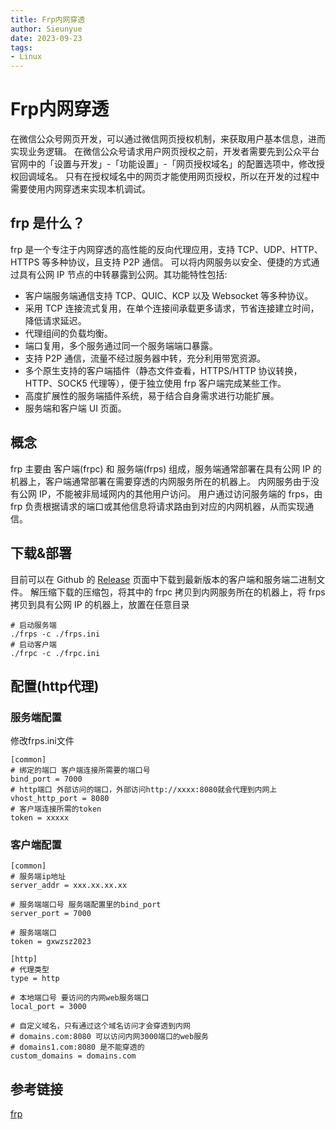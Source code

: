 ```yaml
--- 
title: Frp内网穿透
author: Sieunyue
date: 2023-09-23
tags:
- Linux
--- 
```

# Frp内网穿透
在微信公众号网页开发，可以通过微信网页授权机制，来获取用户基本信息，进而实现业务逻辑。
在微信公众号请求用户网页授权之前，开发者需要先到公众平台官网中的「设置与开发」-「功能设置」-「网页授权域名」的配置选项中，修改授权回调域名。
只有在授权域名中的网页才能使用网页授权，所以在开发的过程中需要使用内网穿透来实现本机调试。
## frp 是什么？
frp 是一个专注于内网穿透的高性能的反向代理应用，支持 TCP、UDP、HTTP、HTTPS 等多种协议，且支持 P2P 通信。
可以将内网服务以安全、便捷的方式通过具有公网 IP 节点的中转暴露到公网。其功能特性包括:

* 客户端服务端通信支持 TCP、QUIC、KCP 以及 Websocket 等多种协议。
* 采用 TCP 连接流式复用，在单个连接间承载更多请求，节省连接建立时间，降低请求延迟。
* 代理组间的负载均衡。
* 端口复用，多个服务通过同一个服务端端口暴露。
* 支持 P2P 通信，流量不经过服务器中转，充分利用带宽资源。
* 多个原生支持的客户端插件（静态文件查看，HTTPS/HTTP 协议转换，HTTP、SOCK5 代理等），便于独立使用 frp 客户端完成某些工作。
* 高度扩展性的服务端插件系统，易于结合自身需求进行功能扩展。
* 服务端和客户端 UI 页面。

## 概念
frp 主要由 客户端(frpc) 和 服务端(frps) 组成，服务端通常部署在具有公网 IP 的机器上，客户端通常部署在需要穿透的内网服务所在的机器上。
内网服务由于没有公网 IP，不能被非局域网内的其他用户访问。
用户通过访问服务端的 frps，由 frp 负责根据请求的端口或其他信息将请求路由到对应的内网机器，从而实现通信。

## 下载&部署
目前可以在 Github 的 [Release](https://github.com/fatedier/frp/releases) 页面中下载到最新版本的客户端和服务端二进制文件。
解压缩下载的压缩包，将其中的 frpc 拷贝到内网服务所在的机器上，将 frps 拷贝到具有公网 IP 的机器上，放置在任意目录
```shell
# 启动服务端
./frps -c ./frps.ini 
# 启动客户端
./frpc -c ./frpc.ini
```

## 配置(http代理)
### 服务端配置
修改frps.ini文件
```text
[common]
# 绑定的端口 客户端连接所需要的端口号
bind_port = 7000
# http端口 外部访问的端口，外部访问http://xxxx:8080就会代理到内网上
vhost_http_port = 8080
# 客户端连接所需的token
token = xxxxx
```

### 客户端配置
```text
[common]
# 服务端ip地址
server_addr = xxx.xx.xx.xx

# 服务端端口号 服务端配置里的bind_port
server_port = 7000

# 服务端端口
token = gxwzsz2023

[http]
# 代理类型
type = http

# 本地端口号 要访问的内网web服务端口
local_port = 3000

# 自定义域名，只有通过这个域名访问才会穿透到内网
# domains.com:8080 可以访问内网3000端口的web服务
# domains1.com:8080 是不能穿透的
custom_domains = domains.com
```

## 参考链接
[frp](https://gofrp.org/)


